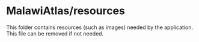 # MalawiAtlas/resources

This folder contains resources (such as images) needed by the application. This file can
be removed if not needed.
